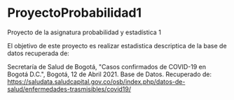# ProyectoProbabilidad1
Proyecto de la asignatura probabilidad y estadística 1

El objetivo de este proyecto es realizar estadistica descriptica de la base de datos recuperada de: 

Secretaría de Salud de Bogotá, "Casos confirmados de COVID-19 en Bogotá D.C.", Bogotá, 12 de Abril 2021. Base de Datos. Recuperado de: https://saludata.saludcapital.gov.co/osb/index.php/datos-de-salud/enfermedades-trasmisibles/covid19/



